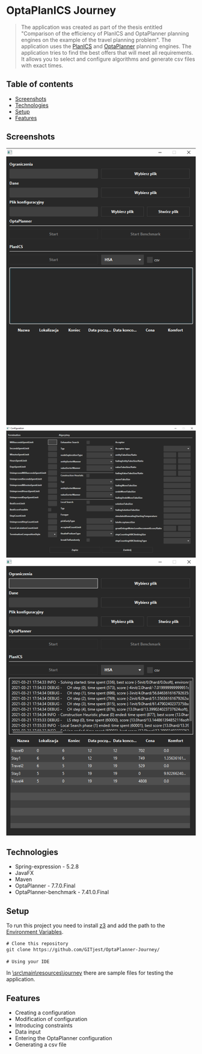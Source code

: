 # OptaPlanICS Journey
> The application was created as part of the thesis entitled "Comparison of the efficiency of PlanICS and OptaPlanner planning engines on the example of the travel planning problem". The application uses the [PlanICS](https://kus.ii.uph.edu.pl/) and [OptaPlanner](https://www.optaplanner.org/) planning engines.
The application tries to find the best offers that will meet all requirements. It allows you to select and configure algorithms and generate csv files with exact times.

## Table of contents
* [Screenshots](#screenshots)
* [Technologies](#technologies)
* [Setup](#setup)
* [Features](#features)

## Screenshots
![Start screen](./img/start-screen.png)
![Configuration](./img/configuration.png)
![Result](./img/result.png)

## Technologies
* Spring-expression - 5.2.8
* JavaFX
* Maven
* OptaPlanner - 7.7.0.Final
* OptaPlanner-benchmark - 7.41.0.Final

## Setup
To run this project you need to install [z3](https://github.com/Z3Prover/z3/releases) and add the path to the [Environment Variables](https://support.microsoft.com/en-us/topic/how-to-manage-environment-variables-in-windows-xp-5bf6725b-655e-151c-0b55-9a8c9c7f747d).

```
# Clone this repository
git clone https://github.com/GITjest/OptaPlanner-Journey/

# Using your IDE
```
In [\src\main\resources\journey](https://github.com/GITjest/OptaPlanner-Journey/tree/master/src/main/resources/journey) there are sample files for testing the application.


## Features
* Creating a configuration
* Modification of configuration
* Introducing constraints
* Data input
* Entering the OptaPlanner configuration
* Generating a csv file
